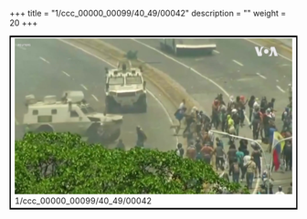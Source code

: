 +++
title = "1/ccc_00000_00099/40_49/00042"
description = ""
weight = 20
+++

<table style="border:2px solid black;max-width:800px;max-height:800px;" 
><tr><td>
<img class="center-fit-jpg"
src="/jpg_/aaa_20190430_NxaOmWaI8sI_00041.jpg">
1/ccc_00000_00099/40_49/00042
</img></td></tr></table>
